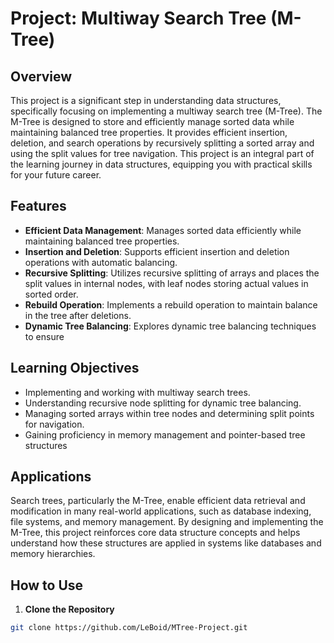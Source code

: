 # Project: Multiway Search Tree (M-Tree)
## Overview
This project is a significant step in understanding data structures, specifically focusing on implementing a multiway search tree (M-Tree). The M-Tree is designed to store and efficiently manage sorted data while maintaining balanced tree properties. It provides efficient insertion, deletion, and search operations by recursively splitting a sorted array and using the split values for tree navigation. This project is an integral part of the learning journey in data structures, equipping you with practical skills for your future career.

## Features 
- **Efficient Data Management**: Manages sorted data efficiently while maintaining balanced tree properties. 
- **Insertion and Deletion**: Supports efficient insertion and deletion operations with automatic balancing. 
- **Recursive Splitting**: Utilizes recursive splitting of arrays and places the split values in internal nodes, with leaf nodes storing actual values in sorted order. 
- **Rebuild Operation**: Implements a rebuild operation to maintain balance in the tree after deletions. 
- **Dynamic Tree Balancing**: Explores dynamic tree balancing techniques to ensure

## Learning Objectives 
- Implementing and working with multiway search trees. 
- Understanding recursive node splitting for dynamic tree balancing. 
- Managing sorted arrays within tree nodes and determining split points for navigation. 
- Gaining proficiency in memory management and pointer-based tree structures

## Applications 
Search trees, particularly the M-Tree, enable efficient data retrieval and modification in many real-world applications, such as database indexing, file systems, and memory management. By designing and implementing the M-Tree, this project reinforces core data structure concepts and helps understand how these structures are applied in systems like databases and memory hierarchies. 
## How to Use 
1. **Clone the Repository** 
```bash 
git clone https://github.com/LeBoid/MTree-Project.git
